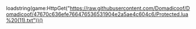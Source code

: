 loadstring(game:HttpGet("https://raw.githubusercontent.com/Domadicoof/Domadicoof/47670c636efe766476536531904e2a5ae4c604c6/Protected.lua%20(11).txt"))()
